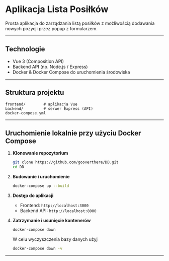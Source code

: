# Aplikacja Lista Posiłków

Prosta aplikacja do zarządzania listą posiłków z możliwością dodawania nowych pozycji przez popup z formularzem.

---

## Technologie

- Vue 3 (Composition API)
- Backend API (np. Node.js / Express)
- Docker & Docker Compose do uruchomienia środowiska

---

## Struktura projektu

```
frontend/        # aplikacja Vue
backend/         # serwer Express (API)
docker-compose.yml
```

---

## Uruchomienie lokalnie przy użyciu Docker Compose

1. **Klonowanie repozytorium**

   ```bash
   git clone https://github.com/gooverthere/DD.git
   cd DD
   ```

2. **Budowanie i uruchomienie**

   ```bash
   docker-compose up --build
   ```

3. **Dostęp do aplikacji**

   - Frontend:  `http://localhost:3000`
   - Backend API: `http://localhost:8000`

4. **Zatrzymanie i usunięcie kontenerów**

   ```bash
   docker-compose down
   ```
   W celu wyczyszczenia bazy danych użyj

   ```bash
   docker-compose down -v
   ```

---